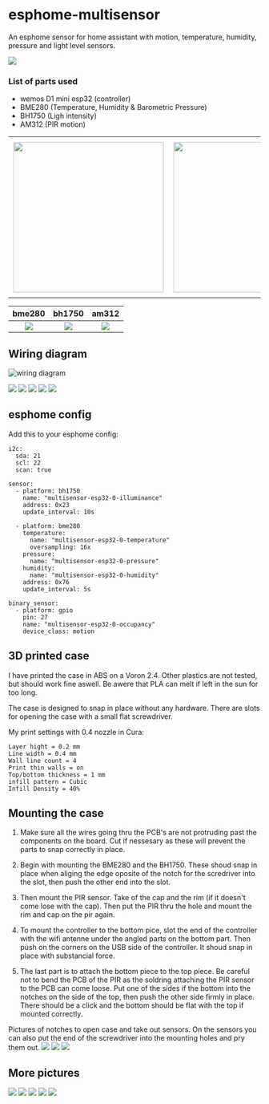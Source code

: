 # esphome-multisensor
An esphome sensor for home assistant with motion, temperature, humidity, pressure and light level sensors.

![](/black-and-white-sensor.jpg)

### List of parts used
* wemos D1 mini esp32 (controller)
* BME280 (Temperature, Humidity & Barometric Pressure)
* BH1750 (Ligh intensity)
* AM312 (PIR motion)

<div id="image-table">
    <table>
	    <tr>
    	    <td style="padding:10px">
        	<img src="/img/bme280.jpg" width="300"/>
      	    </td>
            <td style="padding:10px">
            	<img src="/img/bh1750.jpg" width="300"/>
            </td>
            <td style="padding:10px">
            	<img src="/img/am312.jpg" width="300"/>
            </td>
        </tr>
    </table>
</div>

bme280             	   |  bh1750                   |  am312
:-------------------------:|:-------------------------:|:-------------------------:
![](/img/bme280.jpg)       | ![](/img/bh1750.jpg)      | ![](/img/am312.jpg)

## Wiring diagram
![wiring diagram](/Wiring.png)

![](/img/presoldering-sensors.jpg)
![](/img/pre-soldering.jpg)
![](/img/solding-on-controller.jpg)
![](/img/combining-ground-leads.jpg)
![](/img/soldered-together.jpg)


## esphome config
Add this to your esphome config:
```
i2c:
  sda: 21
  scl: 22
  scan: true

sensor:
  - platform: bh1750
    name: "multisensor-esp32-0-illuminance"
    address: 0x23
    update_interval: 10s

  - platform: bme280
    temperature:
      name: "multisensor-esp32-0-temperature"
      oversampling: 16x
    pressure:
      name: "multisensor-esp32-0-pressure"
    humidity:
      name: "multisensor-esp32-0-humidity"
    address: 0x76
    update_interval: 5s

binary_sensor:
  - platform: gpio
    pin: 27
    name: "multisensor-esp32-0-occupancy"
    device_class: motion
```

## 3D printed case

I have printed the case in ABS on a Voron 2.4. Other plastics are not tested, but should work fine aswell. Be awere that PLA can melt if left in the sun for too long.

The case is designed to snap in place without any hardware. There are slots for opening the case with a small flat screwdriver.


My print settings with 0.4 nozzle in Cura:
```
Layer hight = 0.2 mm
Line width = 0.4 mm
Wall line count = 4
Print thin walls = on
Top/bottom thickness = 1 mm
infill pattern = Cubic
Infill Density = 40%
```


## Mounting the case

1. Make sure all the wires going thru the PCB's are not protruding past the components on the board. Cut if nessesary as these will prevent the parts to snap correctly in place.

2. Begin with mounting the BME280 and the BH1750. These shoud snap in place when aliging the edge oposite of the notch for the scredriver into the slot, then push the other end into the slot. 
3. Then mount the PIR sensor. Take of the cap and the rim (if it doesn't come lose with the cap). Then put the PIR thru the hole and mount the rim and cap on the pir again. 
4. To mount the controller to the bottom pice, slot the end of the controller with the wifi antenne under the angled parts on the bottom part. Then push on the corners on the USB side of the controller. It shoud snap in place with substancial force. 

5. The last part is to attach the bottom piece to the top piece. Be careful not to bend the PCB of the PIR as the soldring attaching the PIR sensor to the PCB can come loose. Put one of the sides if the bottom into the notches on the side of the top, then push the other side firmly in place. There should be a click and the bottom should be flat with the top if mounted correctly.


Pictures of notches to open case and take out sensors. On the sensors you can also put the end of the screwdriver into the mounting holes and pry them out.
![](/img/opening-bottom.jpg)
![](/img/notches-for-controller.jpg)
![](/img/notches-for-sensors.jpg)


## More pictures

![](/img/innside.jpg)
![](/img/front-and-side.jpg)
![](/img/top.jpg)
![](/img/side-and-back.jpg)
![](/img/back.jpg)

